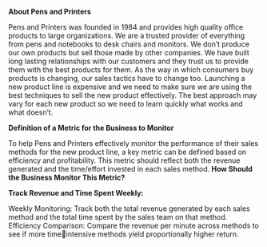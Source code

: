 **About Pens and Printers**

Pens and Printers was founded in 1984 and provides high quality office products to large
organizations. We are a trusted provider of everything from pens and notebooks to desk
chairs and monitors. We don’t produce our own products but sell those made by other
companies.
We have built long lasting relationships with our customers and they trust us to provide them
with the best products for them. As the way in which consumers buy products is changing,
our sales tactics have to change too. Launching a new product line is expensive and we need
to make sure we are using the best techniques to sell the new product effectively. The best
approach may vary for each new product so we need to learn quickly what works and what
doesn’t.

**Definition of a Metric for the Business to Monitor**

To help Pens and Printers effectively monitor the performance of their sales methods for the new
product line, a key metric can be defined based on efficiency and profitability. This metric should
reflect both the revenue generated and the time/effort invested in each sales method.
**How Should the Business Monitor This Metric?**

**Track Revenue and Time Spent Weekly:**

Weekly Monitoring: Track both the total revenue generated by each sales method and the total time spent by the sales team on that method.
Efficiency Comparison: Compare the revenue per minute across methods to see if more timeintensive methods yield proportionally higher return.
